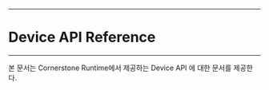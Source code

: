 <!--
{
	"id": 6500 ,
	
	"title": "Device API Reference",
	"outline": "Cornerstone Runtime에서 제공하는 Device API 에 대한 문서를 제공한다.  ",
	
	"tags" : ["runtime"],
	
	"order": [6, 5],
	"thumbnail": "6.1.00.runtime_structure.png"
}
-->

----------

# Device API Reference 

----------

본 문서는 Cornerstone Runtime에서 제공하는 Device API 에 대한 문서를 제공한다. 

